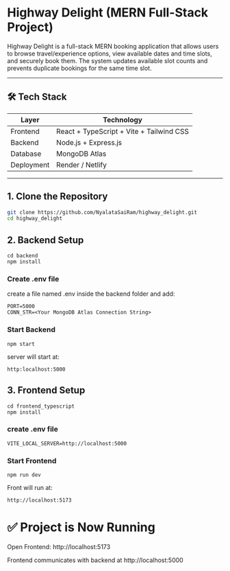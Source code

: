 # Highway Delight (MERN Full-Stack Project)

Highway Delight is a full-stack MERN booking application that allows users to browse travel/experience options, view available dates and time slots, and securely book them. The system updates available slot counts and prevents duplicate bookings for the same time slot.

---

## 🛠️ Tech Stack

| Layer       | Technology |
|------------|------------|
| Frontend   | React + TypeScript + Vite + Tailwind CSS |
| Backend    | Node.js + Express.js |
| Database   | MongoDB Atlas |
| Deployment | Render / Netlify |

---

##  1. Clone the Repository

  ```bash
  git clone https://github.com/NyalataSaiRam/highway_delight.git
  cd highway_delight
  ```

##  2. Backend Setup
  ```
  cd backend
  npm install
  ```
  ### Create .env file
  
  create a file named .env inside the backend folder and add:
    
  ```
  PORT=5000
  CONN_STR=<Your MongoDB Atlas Connection String>
  ```
  ### Start Backend
  ```
  npm start
  ```
  server will start at:
  ```
  http:localhost:5000
  ```

## 3. Frontend Setup
```
cd frontend_typescript
npm install
```

### create .env file
```
VITE_LOCAL_SERVER=http://localhost:5000
```

### Start Frontend
```
npm run dev
```
Front will run at:
```
http://localhost:5173
```

# ✅ Project is Now Running

Open Frontend: http://localhost:5173

Frontend communicates with backend at http://localhost:5000
